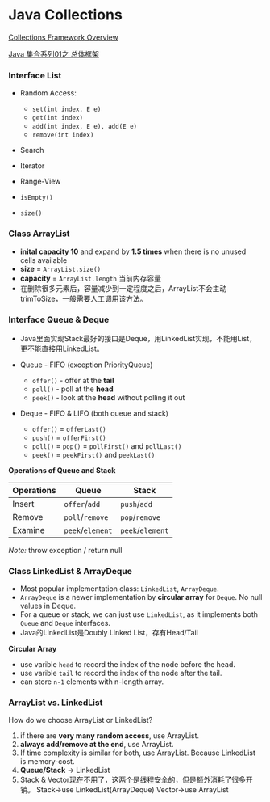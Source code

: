 <extoc></extoc>

# Java Collections

[Collections Framework Overview](https://docs.oracle.com/javase/8/docs/technotes/guides/collections/overview.html)

[Java 集合系列01之 总体框架](http://www.cnblogs.com/skywang12345/p/3308498.html)



### Interface List

- Random Access:
    - `set(int index, E e)`
    - `get(int index)`
    - `add(int index, E e), add(E e)`
    - `remove(int index)`

- Search
- Iterator
- Range-View
- `isEmpty()`
- `size()`

### Class ArrayList

- **inital capacity 10** and expand by **1.5 times** when there is no unused cells available 
- **size** = `ArrayList.size()`
- **capacity** = `ArrayList.length` 当前内存容量
- 在删除很多元素后，容量减少到一定程度之后，ArrayList不会主动trimToSize，一般需要人工调用该方法。


### Interface Queue & Deque

- Java里面实现Stack最好的接口是Deque，用LinkedList实现，不能用List，更不能直接用LinkedList。

- Queue - FIFO (exception PriorityQueue)
    - `offer()` - offer at the **tail**
    - `poll()` - poll at the **head**
    - `peek()` - look at the **head** without polling it out

- Deque - FIFO & LIFO (both queue and stack)
    - `offer()` = `offerLast()`
    - `push()` = `offerFirst()`
    - `poll()` = `pop()` =  `pollFirst()` and `pollLast()`
    - `peek()` = `peekFirst()` and `peekLast()`

__Operations of Queue and Stack__

|    Operations    |    Queue      |    Stack    |
|       ----       |     ----      |     ----    |
| Insert  |   `offer`/`add`|`push`/`add` |
| Remove | `poll`/`remove` | `pop`/`remove`  |
| Examine| `peek`/`element`| `peek`/`element`|
*Note:* throw exception / return null

### Class LinkedList & ArrayDeque

- Most popular implementation class: `LinkedList`, `ArrayDeque`.
- `ArrayDeque` is a newer implementation by **circular array** for `Deque`. No null values in Deque.
- For a queue or stack, we can just use `LinkedList`, as it implements both `Queue` and `Deque` interfaces.
- Java的LinkedList是Doubly Linked List，存有Head/Tail


__Circular Array__

- use varible `head` to record the index of the node before the head.
- use varible `tail` to record the index of the node after the tail.
- can store `n-1` elements with n-length array.

### ArrayList vs. LinkedList

How do we choose ArrayList or LinkedList?
1. if there are **very many random access**, use ArrayList.
2. **always add/remove at the end**, use ArrayList.
3. If time complexity is similar for both, use ArrayList. Because LinkedList is memory-cost.
4. **Queue/Stack** -> LinkedList
5. Stack & Vector现在不用了，这两个是线程安全的，但是额外消耗了很多开销。
    Stack->use LinkedList(ArrayDeque)
    Vector->use ArrayList